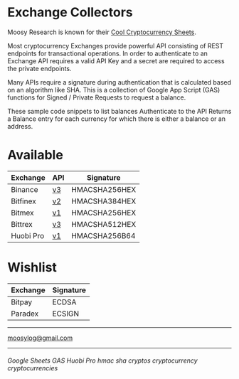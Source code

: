 # Exchange Collectors

Moosy Research is known for their [Cool Cryptocurrency Sheets](https://sites.google.com/site/moosyresearch/projects/cryptos).

Most cryptocurrency Exchanges provide powerful API consisting of REST endpoints for transactional operations.
In order to authenticate to an Exchange API requires a valid API Key and a secret are required to access the private endpoints.

Many APIs require a signature during authentication that is calculated based on an algorithm like SHA.
This is a collection of Google App Script (GAS) functions for Signed / Private Requests to request a balance.

These sample code snippets to list balances
Authenticate to the API 
Returns a Balance entry for each currency for which there is either a balance or an address.

# Available

Exchange   | API| Signature      
---------- | ---| ---------     
Binance    | [v3](https://github.com/binance-exchange/binance-official-api-docs/blob/master/rest-api.md) | HMACSHA256HEX 
Bitfinex   | [v2](https://docs.bitfinex.com/docs/introduction) | HMACSHA384HEX 
Bitmex     | [v1](https://www.bitmex.com/app/apiOverview) | HMACSHA256HEX 
Bittrex    | [v3](https://bittrex.github.io/api) | HMACSHA512HEX 
Huobi Pro  | [v1](https://github.com/huobiapi/API_Docs_en) | HMACSHA256B64 

# Wishlist

Exchange     | Signature
------------ | -------------
Bitpay       | ECDSA  
Paradex      | ECSIGN 



***

moosylog@gmail.com

***

###### Google Sheets GAS Huobi Pro  hmac sha cryptos cryptocurrency cryptocurrencies 
